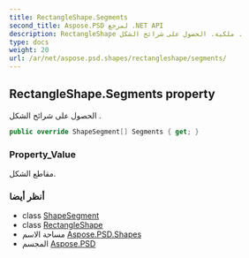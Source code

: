 ```yaml
---
title: RectangleShape.Segments
second_title: Aspose.PSD لمرجع .NET API
description: RectangleShape ملكية. الحصول على شرائح الشكل .
type: docs
weight: 20
url: /ar/net/aspose.psd.shapes/rectangleshape/segments/
---
```

## RectangleShape.Segments property

الحصول على شرائح الشكل .

```csharp
public override ShapeSegment[] Segments { get; }
```

### Property_Value

مقاطع الشكل.

### أنظر أيضا

* class [ShapeSegment](../../../aspose.psd/shapesegment/)
* class [RectangleShape](../)
* مساحة الاسم [Aspose.PSD.Shapes](../../rectangleshape/)
* المجسم [Aspose.PSD](../../../)


